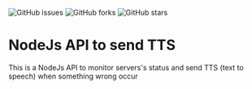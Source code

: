 ![GitHub issues](https://img.shields.io/github/issues/programador404/NodeSendTTS)
![GitHub forks](https://img.shields.io/github/forks/programador404/NodeSendTTS)
![GitHub stars](https://img.shields.io/github/stars/programador404/NodeSendTTS)

# NodeJs API to send TTS

This is a NodeJs API to monitor servers's status and send TTS (text to speech) when something wrong occur

